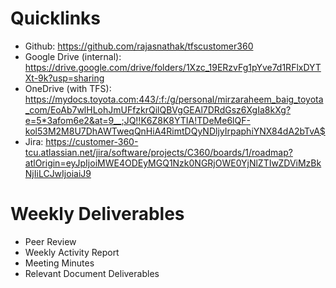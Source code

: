 # Quicklinks

- Github: https://github.com/rajasnathak/tfscustomer360
- Google Drive (internal): https://drive.google.com/drive/folders/1Xzc_19ERzvFg1pYve7d1RFlxDYTXt-9k?usp=sharing
- OneDrive (with TFS): https://mydocs.toyota.com:443/:f:/g/personal/mirzaraheem_baig_toyota_com/EoAb7wlHLohJmUFfzkrQilQBVgGEAl7DRdGsz6XgIa8kXg?e=5*3afom6e2&at=9__;JQ!!K6Z8K8YTIA!TDeMe6lQF-kol53M2M8U7DhAWTweqQnHiA4RimtDQyNDljyIrpaphiYNX84dA2bTvA$
- Jira:
https://customer-360-tcu.atlassian.net/jira/software/projects/C360/boards/1/roadmap?atlOrigin=eyJpIjoiMWE4ODEyMGQ1Nzk0NGRjOWE0YjNlZTIwZDViMzBkNjIiLCJwIjoiaiJ9

# Weekly Deliverables
- Peer Review
- Weekly Activity Report
- Meeting Minutes
- Relevant Document Deliverables
